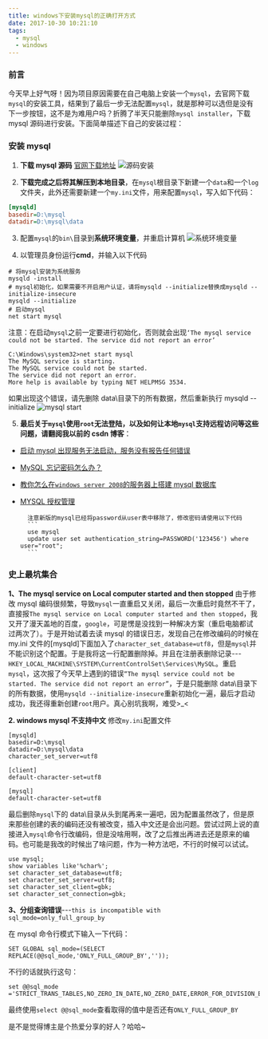```yaml
---
title: windows下安装mysql的正确打开方式
date: 2017-10-30 10:21:10
tags:
  - mysql
  - windows
---
```


### 前言

今天早上好气呀！因为项目原因需要在自己电脑上安装一个`mysql`，去官网下载`mysql`的安装工具，结果到了最后一步无法配置`mysql`，就是那种可以选但是没有下一步按钮，这不是为难用户吗？折腾了半天只能删除`mysql installer`，下载 mysql 源码进行安装。下面简单描述下自己的安装过程：

### 安装 mysql

1.  **下载 mysql 源码**
    [官网下载地址](https://dev.mysql.com/downloads/mysql/)
    ![源码安装](http://ouizhbgin.bkt.clouddn.com/blog/2017/10/30/mysql_source.png)

2.  **下载完成之后将其解压到本地目录**，在`mysql`根目录下新建一个`data`和一个`log`文件夹，此外还需要新建一个`my.ini`文件，用来配置`mysql`，写入如下代码：

```ini
[mysqld]
basedir=D:\mysql
datadir=D:\mysql\data
```

3.  配置`mysql`的`bin\`目录到**系统环境变量**，并重启计算机
    ![系统环境变量](http://ouizhbgin.bkt.clouddn.com/blog/2017/10/30/mysql_system_path.png)

4.  以管理员身份运行**cmd**，并输入以下代码

```
# 将mysql安装为系统服务
mysqld -install
# mysql初始化，如果需要不开启用户认证，请将mysqld --initialize替换成mysqld --initialize-insecure
mysqld --initialize
# 启动mysql
net start mysql
```

注意：在启动`mysql`之前一定要进行初始化，否则就会出现`‘The mysql service could not be started. The service did not report an error’`

```
C:\Windows\system32>net start mysql
The MySQL service is starting.
The MySQL service could not be started.
The service did not report an error.
More help is available by typing NET HELPMSG 3534.
```

如果出现这个错误，请先删除 data\目录下的所有数据，然后重新执行 mysqld --initialize
![mysql start](http://ouizhbgin.bkt.clouddn.com/blog/2017/10/30/mysql_start.png)

5.  **最后关于`mysql`使用`root`无法登陆，以及如何让本地`mysql`支持远程访问等这些问题，请翻阅我以前的 csdn 博客**：

* [启动 mysql 出现服务无法启动，服务没有报告任何错误](http://blog.csdn.net/u014374031/article/details/54586638)
* [MySQL 忘记密码怎么办？](http://blog.csdn.net/u014374031/article/details/51134794)
* [教你怎么在`windows server 2008`的服务器上搭建 mysql 数据库](http://blog.csdn.net/u014374031/article/details/49253135)
* [MYSQL 授权管理](http://blog.csdn.net/u014374031/article/details/45484105)

      	注意新版的mysql已经将password从user表中移除了，修改密码请使用以下代码
      	```
      	use mysql
      	update user set authentication_string=PASSWORD('123456') where user="root";
      	```

### 史上最坑集合

**1、The mysql service on Local computer started and then stopped**
由于修改 mysql 编码很频繁，导致`mysql`一直重启又关闭，最后一次重启时竟然不干了，直接报`The mysql service on Local computer started and then stopped`，我又开了漫天盖地的百度，`google`，可是愣是没找到一种解决方案（重启电脑都试过两次了）。于是开始试着去读 mysql 的错误日志，发现自己在修改编码的时候在 my.ini 文件的[mysqld]下面加入了`character_set_database=utf8`，但是`mysql`并不能识别这个配置。于是我将这一行配置删除掉。并且在注册表删除记录---`HKEY_LOCAL_MACHINE\SYSTEM\CurrentControlSet\Services\MySQL`。重启`mysql`，这次报了今天早上遇到的错误`“The mysql service could not be started. The service did not report an error”`，于是只能删除 data\目录下的所有数据，使用`mysqld --initialize-insecure`重新初始化一遍，最后才启动成功，我还得重新创建`root`用户。真心别坑我啊，难受>\_<

**2. windows mysql 不支持中文**
修改`my.ini`配置文件

```
[mysqld]
basedir=D:\mysql
datadir=D:\mysql\data
character_set_server=utf8

[client]
default-character-set=utf8

[mysql]
default-character-set=utf8
```

最后删除`mysql`下的 data\目录从头到尾再来一遍吧，因为配置虽然改了，但是原来那些创建的表的编码还没有被改变，插入中文还是会出问题。尝试过网上说的直接进入`mysql`命令行改编码，但是没啥用啊，改了之后推出再进去还是原来的编码。也可能是我改的时候出了啥问题，作为一种方法吧，不行的时候可以试试。

```
use mysql;
show variables like'%char%';
set character_set_database=utf8;
set character_set_server=utf8;
set character_set_client=gbk;
set character_set_connection=gbk;
```

**3、分组查询错误**---`this is incompatible with sql_mode=only_full_group_by`

在 mysql 命令行模式下输入一下代码：

```
SET GLOBAL sql_mode=(SELECT REPLACE(@@sql_mode,'ONLY_FULL_GROUP_BY',''));
```

不行的话就执行这句：

```
set @@sql_mode ='STRICT_TRANS_TABLES,NO_ZERO_IN_DATE,NO_ZERO_DATE,ERROR_FOR_DIVISION_BY_ZERO,NO_ENGINE_SUBSTITUTION';
```

最终使用`select @@sql_mode`查看取得的值中是否还有`ONLY_FULL_GROUP_BY`

是不是觉得博主是个热爱分享的好人？哈哈~
